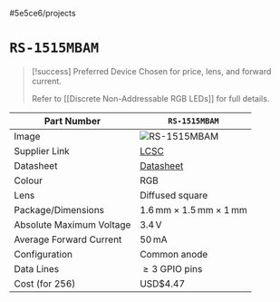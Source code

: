 #5e5ce6/projects 

# `RS-1515MBAM`

> [!success] Preferred Device
> Chosen for price, lens, and forward current.
> 
> Refer to [[Discrete Non-Addressable RGB LEDs]] for full details.

| Part Number              | `RS-1515MBAM`                                                                                                                          |
| ------------------------ | -------------------------------------------------------------------------------------------------------------------------------------- |
| Image                    | ![`RS-1515MBAM`](https://assets.lcsc.com/images/lcsc/900x900/20230104_Foshan-NationStar-Optoelectronics-RS-1515MBAM_C727906_front.jpg) |
| Supplier Link            | [LCSC](https://www.lcsc.com/product-detail/Light-Emitting-Diodes-LED_Foshan-NationStar-Optoelectronics-RS-1515MBAM_C727906.html)       |
| Datasheet                | [Datasheet](https://datasheet.lcsc.com/lcsc/2009051636_Foshan-NationStar-Optoelectronics-RS-1515MBAM_C727906.pdf)                      |
| Colour                   | RGB                                                                                                                                    |
| Lens                     | Diffused square                                                                                                                        |
| Package/Dimensions       | $1.6\,\text{mm} \times 1.5\,\text{mm} \times 1\,\text{mm}$                                                                             |
| Absolute Maximum Voltage | $3.4\,\text{V}$                                                                                                                        |
| Average Forward Current  | $50\,\text{mA}$                                                                                                                        |
| Configuration            | Common anode                                                                                                                           |
| Data Lines               | $\geq 3$ GPIO pins                                                                                                                     |
| Cost (for 256)           | USD$4.47                                                                                                                               |
